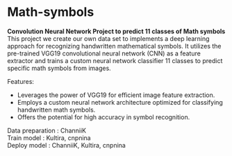 # Math-symbols
**Convolution Neural Network Project to predict 11 classes of Math symbols**\
This project we create our own data set to implements a deep learning approach for recognizing handwritten mathematical symbols. It utilizes the pre-trained VGG19 convolutional neural network (CNN) as a feature extractor and trains a custom neural network classifier 11 classes to predict specific math symbols from images.

Features:
- Leverages the power of VGG19 for efficient image feature extraction.
- Employs a custom neural network architecture optimized for classifying handwritten math symbols.
- Offers the potential for high accuracy in symbol recognition.

Data preparation : ChanniiK\
Train model : Kultira, cnpnina\
Deploy model : ChanniiK, Kultira, cnpnina

